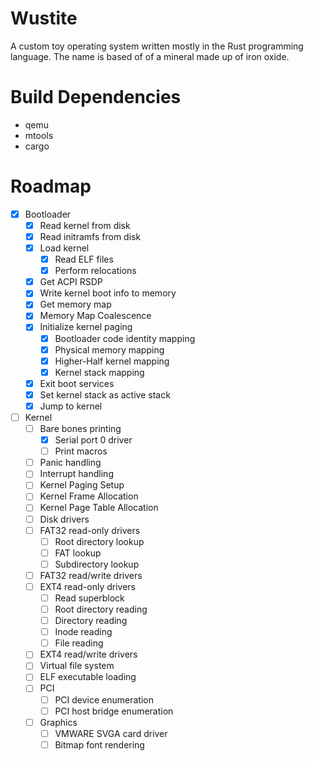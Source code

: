 # Wustite
A custom toy operating system written mostly in the Rust programming language. The name is based of of a mineral made up of iron oxide.

# Build Dependencies

* qemu
* mtools
* cargo

# Roadmap

- [x] Bootloader
	- [x] Read kernel from disk
	- [x] Read initramfs from disk
	- [x] Load kernel
		- [x] Read ELF files
		- [x] Perform relocations
	- [x] Get ACPI RSDP
	- [x] Write kernel boot info to memory
	- [x] Get memory map
    - [x] Memory Map Coalescence
	- [x] Initialize kernel paging
		- [x] Bootloader code identity mapping
		- [x] Physical memory mapping
		- [x] Higher-Half kernel mapping
		- [x] Kernel stack mapping
	- [x] Exit boot services
	- [x] Set kernel stack as active stack
	- [x] Jump to kernel
- [ ] Kernel
  - [ ] Bare bones printing
    - [x] Serial port 0 driver
    - [ ] Print macros
  - [ ] Panic handling
  - [ ] Interrupt handling
  - [ ] Kernel Paging Setup
  - [ ] Kernel Frame Allocation
  - [ ] Kernel Page Table Allocation
  - [ ] Disk drivers
  - [ ] FAT32 read-only drivers
      - [ ] Root directory lookup
      - [ ] FAT lookup
      - [ ] Subdirectory lookup
  - [ ] FAT32 read/write drivers
  - [ ] EXT4 read-only drivers
      - [ ] Read superblock
      - [ ] Root directory reading
      - [ ] Directory reading
      - [ ] Inode reading
      - [ ] File reading
  - [ ] EXT4 read/write drivers
  - [ ] Virtual file system
  - [ ] ELF executable loading
  - [ ] PCI
    - [ ] PCI device enumeration
    - [ ] PCI host bridge enumeration
  - [ ] Graphics
    - [ ] VMWARE SVGA card driver
    - [ ] Bitmap font rendering
